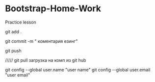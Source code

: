 # Bootstrap-Home-Work
Practice lesson

git add .

git commit -m " коментария езинг"

git push

///// git pull     загрузка на комп из git hub

git config --global user.name  "user name"
git config --global user.email  "user email"